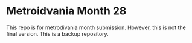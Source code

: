 # Metroidvania Month 28
This repo is for metrodivania month submission. However, this is not the final version. This is a backup repository.

